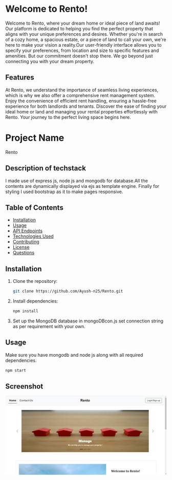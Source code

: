 # Welcome to Rento!

Welcome to Rento, where your dream home or ideal piece of land awaits! Our platform is dedicated to helping you find the perfect property that aligns with your unique preferences and desires. Whether you're in search of a cozy home, a spacious estate, or a piece of land to call your own, we're here to make your vision a reality.Our user-friendly interface allows you to specify your preferences, from location and size to specific features and amenities. But our commitment doesn't stop there. We go beyond just connecting you with your dream property.

## Features

At Rento, we understand the importance of seamless living experiences, which is why we also offer a comprehensive rent management system. Enjoy the convenience of efficient rent handling, ensuring a hassle-free experience for both landlords and tenants.
Discover the ease of finding your ideal home or land and managing your rental properties effortlessly with Rento. Your journey to the perfect living space begins here.

# Project Name

Rento

## Description of techstack

I made use of express js, node js and mongodb for database.All the contents are dynamically displayed via ejs as template engine. Finally for styling I used bootstrap as it to make pages responsive.

## Table of Contents

- [Installation](#installation)
- [Usage](#usage)
- [API Endpoints](#api-endpoints)
- [Technologies Used](#technologies-used)
- [Contributing](#contributing)
- [License](#license)
- [Questions](#questions)

## Installation

1. Clone the repository:

    ```bash
    git clone https://github.com/Ayush-n25/Rento.git
    ```

2. Install dependencies:

    ```bash
    npm install
    ```

3. Set up the MongoDB database in mongoDBcon.js set connection string as per requirement with your own.

## Usage

Make sure you have mongodb and node js along with all required dependencies.

```bash
npm start
```
## Screenshot
![Home Page](https://github.com/Ayush-n25/Rento/blob/883e82f8e5f718cf727cb6c1dc1280b4404f60d5/Screenshot/Home_Page.png)
